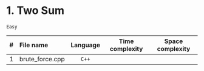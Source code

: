 # 1. Two Sum
`Easy`

| # | File name          | Language | Time complexity | Space complexity | 
|:-:|:------------------ |:--------:| --------------- | ---------------- |
| 1 | brute_force.cpp    | `C++`    |  |  |
